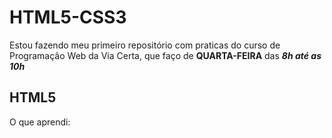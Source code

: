 # HTML5-CSS3
Estou fazendo meu primeiro repositório com praticas do curso de Programação Web da Via Certa,
que faço de **QUARTA-FEIRA** das _**8h até as 10h**_

## HTML5
O que aprendi:
